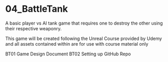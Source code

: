# 04_BattleTank

A basic player vs AI tank game that requires one to destroy the other using their respective weaponry.

This game will be created following the Unreal Course provided by Udemy and all assets contained within are for use with course material only

BT01 Game Design Document
BT02 Setting up GitHub Repo
